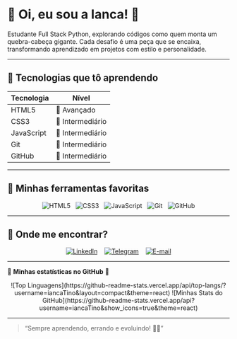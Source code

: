 # 🌸 Oi, eu sou a Ianca! 🌸

Estudante Full Stack Python, explorando códigos como quem monta um quebra-cabeça gigante.
Cada desafio é uma peça que se encaixa, transformando aprendizado em projetos com estilo e personalidade.

---

## 🚀 Tecnologias que tô aprendendo

| Tecnologia  | Nível             |
|-------------|-------------------|
| HTML5       | 🌷 Avançado        |
| CSS3        | 🌸 Intermediário    |
| JavaScript  | 🌼 Intermediário    |
| Git         | 🌻 Intermediário    |
| GitHub      | 🌺 Intermediário    |

---

## 🎀 Minhas ferramentas favoritas

<div align="center">

![HTML5](https://img.shields.io/badge/-HTML5-FF6F91?style=for-the-badge&logo=html5&logoColor=white)&nbsp;&nbsp;
![CSS3](https://img.shields.io/badge/-CSS3-FF9671?style=for-the-badge&logo=css3&logoColor=white)&nbsp;&nbsp;
![JavaScript](https://img.shields.io/badge/-JavaScript-FFC75F?style=for-the-badge&logo=javascript&logoColor=black)&nbsp;&nbsp;
![Git](https://img.shields.io/badge/-Git-F9F871?style=for-the-badge&logo=git&logoColor=black)&nbsp;&nbsp;
![GitHub](https://img.shields.io/badge/-GitHub-C7CEEA?style=for-the-badge&logo=github&logoColor=black)

</div>

---

## 🌷 Onde me encontrar?
<div align="center">

[![LinkedIn](https://img.shields.io/badge/-LinkedIn-FF6F91?style=for-the-badge&logo=linkedin&logoColor=white)](https://linkedin.com/in/ianca)
&nbsp;&nbsp;
[![Telegram](https://img.shields.io/badge/-Telegram-FF9671?style=for-the-badge&logo=telegram&logoColor=white)](https://t.me/ianca)
&nbsp;&nbsp;
[![E-mail](https://img.shields.io/badge/E-mail-FF6F91?style=flat-square&logo=gmail&logoColor=white)](mailto:iancalaurentino@gmail.com)

</div>

---
🌸 **Minhas estatísticas no GitHub** 🌸

<div align="center">
![Top Linguagens](https://github-readme-stats.vercel.app/api/top-langs/?username=iancaTino&layout=compact&theme=react)  
![Minhas Stats do GitHub](https://github-readme-stats.vercel.app/api?username=iancaTino&show_icons=true&theme=react)
</div>

---

> “Sempre aprendendo, errando e evoluindo! 💖✨”
